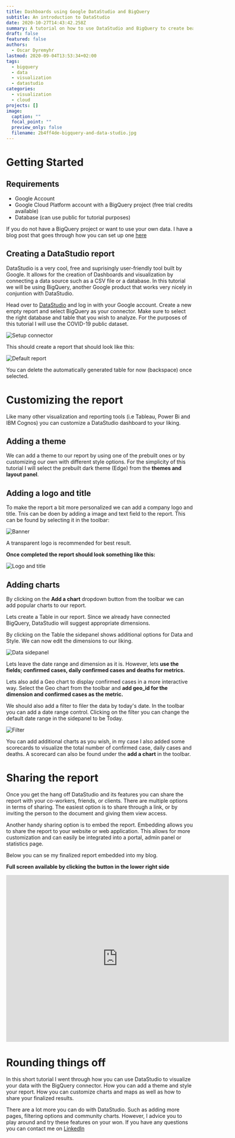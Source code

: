 ```yaml
---
title: Dashboards using Google DataStudio and BigQuery
subtitle: An introduction to DataStudio
date: 2020-10-27T14:43:42.258Z
summary: A tutorial on how to use DataStudio and BigQuery to create beautiful dashboards
draft: false
featured: false
authors:
  - Oscar Dyremyhr
lastmod: 2020-09-04T13:53:34+02:00
tags:
  - bigquery
  - data
  - visualization
  - datastudio
categories:
  - visualization
  - cloud
projects: []
image:
  caption: ""
  focal_point: ""
  preview_only: false
  filename: 2b4ff4de-bigquery-and-data-studio.jpg
---
```

# Getting Started

## Requirements

* Google Account
* Google Cloud Platform account with a BigQuery project (free trial credits available)
* Database (can use public for tutorial purposes)

If you do not have a BigQuery project or want to use your own data. I have a blog post that goes through how you can set up one [here](https://ossinova.me/post/setup-bigquery/)



## Creating a DataStudio report

DataStudio is a very cool, free and suprisingly user-friendly tool built by Google. It allows for the creation of Dashboards and visualization by connecting a data source such as a CSV file or a database. In this tutorial we will be using BigQuery, another Google product that works very nicely in conjuntion with DataStudio.

Head over to [DataStudio](https://datastudio.google.com/) and log in with your Google account. Create a new empty report and select BigQuery as your connector. Make sure to select the right database and table that you wish to analyze. For the purposes of this tutorial I will use the COVID-19 public dataset.

![Setup connector](connector.png)

This should create a report that should look like this:

![Default report](report.png)

You can delete the automatically generated table for now (backspace) once selected.

# Customizing the report

Like many other visualization and reporting tools (i.e Tableau, Power Bi and IBM Cognos) you can customize a DataStudio dashboard to your liking.

## Adding a theme

We can add a theme to our report by using one of the prebuilt ones or by customizing our own with different style options. For the simplicity of this tutorial I will select the prebuilt dark theme (Edge) from the **themes and layout panel**.   

## Adding a logo and title

To make the report a bit more personalized we can add a company logo and title. Tnis can be doen by adding a image and text field to the report. This can be found by selecting it in the toolbar:

![Banner](banner.png)

A transparent logo is recommended for best result.

**Once completed the report should look something like this:**

![Logo and title](logo.png)

## Adding charts

By clicking on the **Add a chart** dropdown button from the toolbar we can
add popular charts to our report.

Lets create a Table in our report. Since we already have connected BigQuery, DataStudio will suggest appropriate dimensions.

By clicking on the Table the sidepanel shows additional options for Data and Style. We can now edit the dimensions to our liking.

![Data sidepanel](sidepanel.png)

Lets leave the date range and dimension as it is. However, lets **use the fields; confirmed cases, daily confirmed cases and deaths for metrics.**

Lets also add a Geo chart to display confirmed cases in a more interactive way. Select the Geo chart from the toolbar and **add geo_id for the dimension and confirmed cases as the metric.**

We should also add a filter to filer the data by today's date. In the toolbar you can add a date range control. Clicking on the filter you can change the default date range in the sidepanel to be Today.

![Filter](filter.png)

You can add additional charts as you wish, in my case I also added some scorecards to visualize the total number of confirmed case, daily cases and deaths. A scorecard can also be found under the **add a chart** in the toolbar.


# Sharing the report

Once you get the hang off DataStudio and its features you can share the report with your co-workers, friends, or clients. There are multiple options in terms of sharing. The easiest option is to share through a link, or by inviting the person to the document and giving them view access.



Another handy sharing option is to embed the report. Embedding allows you to share the report to your website or web application. This allows for more customization and can easily be integrated into a portal,  admin panel or statistics page.

Below you can se my finalized report embedded into my blog.

**Full screen available by clicking the button in the lower right side**
<iframe width="600" height="450" src="https://datastudio.google.com/embed/reporting/2b391029-9875-499a-ab3f-ad99104194e8/page/MsGmB" frameborder="0" style="border:0" allowfullscreen></iframe>

# Rounding things off

In this short tutorial I went through how you can use DataStudio to visualize your data with the BigQuery connector. How you can add a theme and style your report. How you can customize charts and maps as well as how to share your finalized results.

There are a lot more you can do with DataStudio. Such as adding more pages, filtering options and community charts. However, I advice you to play around and try these features on your won. If you have any questions you can contact me on [LinkedIn](https://linkedin.com/in/oscar-dyremyhr/)
